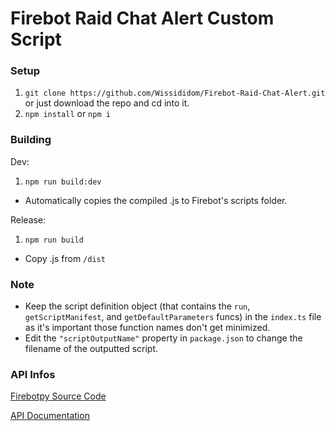 # Firebot Raid Chat Alert Custom Script

### Setup

1. `git clone https://github.com/Wissididom/Firebot-Raid-Chat-Alert.git` or just download the repo and cd into it.
2. `npm install` or `npm i`

### Building

Dev:

1. `npm run build:dev`

- Automatically copies the compiled .js to Firebot's scripts folder.

Release:

1. `npm run build`

- Copy .js from `/dist`

### Note

- Keep the script definition object (that contains the `run`, `getScriptManifest`, and `getDefaultParameters` funcs) in the `index.ts` file as it's important those function names don't get minimized.
- Edit the `"scriptOutputName"` property in `package.json` to change the filename of the outputted script.

### API Infos

[Firebotpy Source Code](https://github.com/dadthegamer/Firebotpy/blob/main/Firebot.py)

[API Documentation](https://github.com/crowbartools/Firebot/wiki/API-Documentation)
